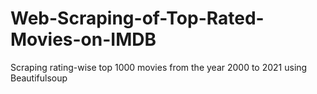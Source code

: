 # Web-Scraping-of-Top-Rated-Movies-on-IMDB
Scraping rating-wise top 1000 movies from the year 2000 to 2021 using Beautifulsoup

